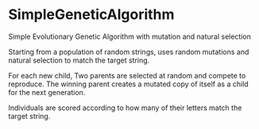 # SimpleGeneticAlgorithm
Simple Evolutionary Genetic Algorithm with mutation and natural selection

Starting from a population of random strings, 
uses random mutations and natural selection to match the target string.
 
For each new child, Two parents are selected at random and compete to reproduce.
The winning parent creates a mutated copy of itself as a child for the next generation.

Individuals are scored according to how many of their letters match the target string.
